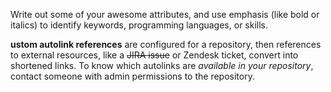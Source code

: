 Write out some of your awesome attributes, and use emphasis (like bold or italics) to identify keywords, programming languages, or skills. 

**ustom autolink references** are configured for a repository, then references to external resources, like a ~~JIRA issue~~ or Zendesk ticket, convert into shortened links. To know which autolinks are *available in your repository*, contact someone with admin permissions to the repository.
